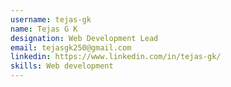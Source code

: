 ```yaml
---
username: tejas-gk
name: Tejas G K
designation: Web Development Lead
email: tejasgk250@gmail.com
linkedin: https://www.linkedin.com/in/tejas-gk/
skills: Web development
---
```

